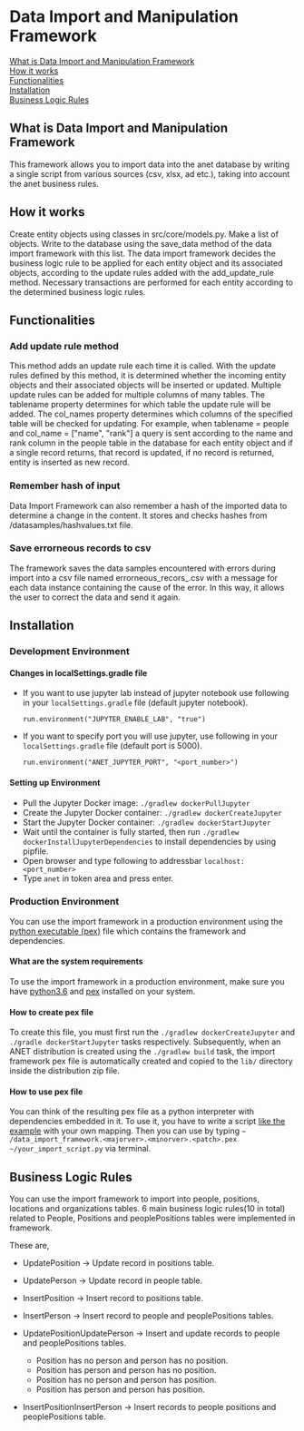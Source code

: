# Data Import and Manipulation Framework

[What is Data Import and Manipulation Framework](#what_is_data_import_and_manipulation_framework) <br />
[How it works](#how_it_works) <br />
[Functionalities](#functionalities) <br />
[Installation](#installation) <br />
[Business Logic Rules](#business-logic-rules)<br />

## What is Data Import and Manipulation Framework
This framework allows you to import data into the anet database by writing a single script from various sources (csv, xlsx, ad etc.), taking into account the anet business rules.<br />

## How it works
Create entity objects using classes in src/core/models.py. Make a list of objects. Write to the database using the save_data method of the data import framework with this list. The data import framework decides the business logic rule to be applied for each entity object and its associated objects, according to the update rules added with the add_update_rule method. Necessary transactions are performed for each entity according to the determined business logic rules.


## Functionalities

### Add update rule method
This method adds an update rule each time it is called. With the update rules defined by this method, it is determined whether the incoming entity objects and their associated objects will be inserted or updated. Multiple update rules can be added for multiple columns of many tables. The tablename property determines for which table the update rule will be added. The col_names property determines which columns of the specified table will be checked for updating. For example, when tablename = people and col_name = ["name", "rank"] a query is sent according to the name and rank column in the people table in the database for each entity object and if a single record returns, that record is updated, if no record is returned, entity is inserted as new record.

### Remember hash of input
Data Import Framework can also remember a hash of the imported data to determine a change in the content. It stores and checks hashes from /datasamples/hashvalues.txt file.

### Save errorneous records to csv
The framework saves the data samples encountered with errors during import into a csv file named errorneous_recors_<timestamp>.csv with a message for each data instance containing the cause of the error. In this way, it allows the user to correct the data and send it again.

## Installation
### Development Environment
#### Changes in localSettings.gradle file
- If you want to use jupyter lab instead of jupyter notebook use following in your `localSettings.gradle` file (default jupyter notebook).
    ```
    run.environment("JUPYTER_ENABLE_LAB", "true")
    ```
- If you want to specify port you will use jupyter, use following in your `localSettings.gradle` file (default port is 5000).
    ```
    run.environment("ANET_JUPYTER_PORT", "<port_number>")
    ```

#### Setting up Environment
- Pull the Jupyter Docker image: `./gradlew dockerPullJupyter`
- Create the Jupyter Docker container: `./gradlew dockerCreateJupyter`
- Start the Jupyter Docker container: `./gradlew dockerStartJupyter`
- Wait until the container is fully started, then run `./gradlew dockerInstallJupyterDependencies` to install dependencies by using pipfile.
- Open browser and type following to addressbar `localhost:<port_number>`
- Type `anet` in token area and press enter.

### Production Environment
You can use the import framework in a production environment using the [python executable (pex)](https://pypi.org/project/pex/) file which contains the framework and dependencies.

#### What are the system requirements
To use the import framework in a production environment, make sure you have [python3.6](https://www.python.org/) and [pex](https://pypi.org/project/pex/) installed on your system.

#### How to create pex file
To create this file, you must first run the `./gradlew dockerCreateJupyter` and `./gradle dockerStartJupyter` tasks respectively. Subsequently, when an ANET distribution is created using the `./gradlew build` task, the import framework pex file is automatically created and copied to the `lib/` directory inside the distribution zip file.

#### How to use pex file
You can think of the resulting pex file as a python interpreter with dependencies embedded in it. To use it, you have to write a script [like the example](https://github.com/NCI-Agency/anet/blob/GH-2959-Data-import-and-manipulation-framework/anet-tools/src/examples/read_parse_import_example.py) with your own mapping. Then you can use by typing `~ /data_import_framework.<majorver>.<minorver>.<patch>.pex ~/your_import_script.py` via terminal.

## Business Logic Rules
You can use the import framework to import into people, positions, locations and organizations tables. 6 main business logic rules(10 in total) related to People, Positions and peoplePositions tables were implemented in framework. <br />

These are,

- UpdatePosition -> Update record in positions table. <br />
- UpdatePerson -> Update record in people table. <br />

- InsertPosition -> Insert record to positions table. <br />
- InsertPerson -> Insert record to people and peoplePositions tables. <br />

- UpdatePositionUpdatePerson -> Insert and update records to people and peoplePositions tables.
  - Position has no person and person has no position.
  - Position has person and person has no position.
  - Position has no person and person has position.
  - Position has person and person has position.

- InsertPositionInsertPerson -> Insert records to people positions and peoplePositions table.
